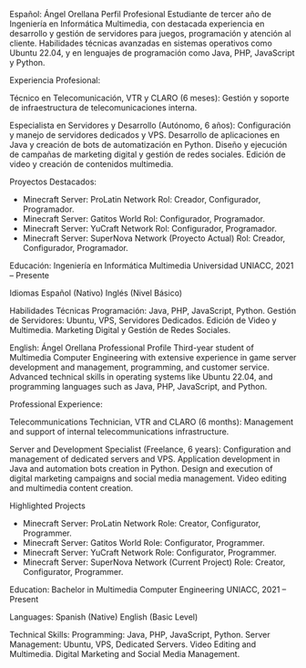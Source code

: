 Español:
Ángel Orellana
Perfil Profesional
Estudiante de tercer año de Ingeniería en Informática Multimedia, con destacada experiencia en desarrollo y gestión de servidores para juegos, programación y atención al cliente. Habilidades técnicas avanzadas en sistemas operativos como Ubuntu 22.04, y en lenguajes de programación como Java, PHP, JavaScript y Python.

Experiencia Profesional:

Técnico en Telecomunicación, VTR y CLARO (6 meses):
Gestión y soporte de infraestructura de telecomunicaciones interna.

Especialista en Servidores y Desarrollo (Autónomo, 6 años):
Configuración y manejo de servidores dedicados y VPS.
Desarrollo de aplicaciones en Java y creación de bots de automatización en Python.
Diseño y ejecución de campañas de marketing digital y gestión de redes sociales.
Edición de video y creación de contenidos multimedia.

Proyectos Destacados:
- Minecraft Server: ProLatin Network
Rol: Creador, Configurador, Programador.
- Minecraft Server: Gatitos World
Rol: Configurador, Programador.
- Minecraft Server: YuCraft Network
Rol: Configurador, Programador.
- Minecraft Server: SuperNova Network (Proyecto Actual)
Rol: Creador, Configurador, Programador.

Educación:
Ingeniería en Informática Multimedia
Universidad UNIACC, 2021 – Presente

Idiomas
Español (Nativo)
Inglés (Nivel Básico)

Habilidades Técnicas
Programación: Java, PHP, JavaScript, Python.
Gestión de Servidores: Ubuntu, VPS, Servidores Dedicados.
Edición de Video y Multimedia.
Marketing Digital y Gestión de Redes Sociales.

English:
Ángel Orellana
Professional Profile
Third-year student of Multimedia Computer Engineering with extensive experience in game server development and management, programming, and customer service. Advanced technical skills in operating systems like Ubuntu 22.04, and programming languages such as Java, PHP, JavaScript, and Python.

Professional Experience:

Telecommunications Technician, VTR and CLARO (6 months):
Management and support of internal telecommunications infrastructure.

Server and Development Specialist (Freelance, 6 years):
Configuration and management of dedicated servers and VPS.
Application development in Java and automation bots creation in Python.
Design and execution of digital marketing campaigns and social media management.
Video editing and multimedia content creation.

Highlighted Projects
- Minecraft Server: ProLatin Network
Role: Creator, Configurator, Programmer.
- Minecraft Server: Gatitos World
Role: Configurator, Programmer.
- Minecraft Server: YuCraft Network
Role: Configurator, Programmer.
- Minecraft Server: SuperNova Network (Current Project)
Role: Creator, Configurator, Programmer.

Education:
Bachelor in Multimedia Computer Engineering
UNIACC, 2021 – Present

Languages:
Spanish (Native)
English (Basic Level)

Technical Skills:
Programming: Java, PHP, JavaScript, Python.
Server Management: Ubuntu, VPS, Dedicated Servers.
Video Editing and Multimedia.
Digital Marketing and Social Media Management.
